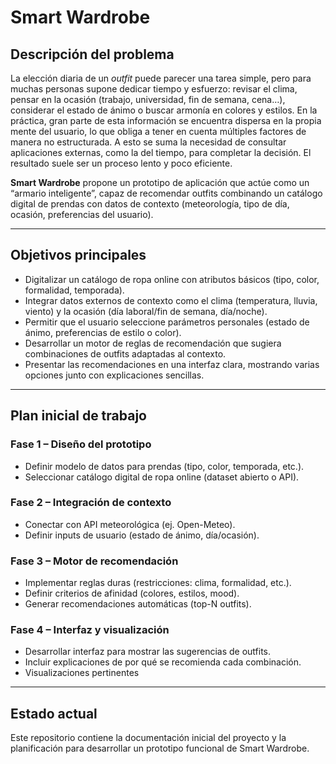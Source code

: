 # Smart Wardrobe  

## Descripción del problema  
La elección diaria de un *outfit* puede parecer una tarea simple, pero para muchas personas supone dedicar tiempo y esfuerzo: revisar el clima, pensar en la ocasión (trabajo, universidad, fin de semana, cena…), considerar el estado de ánimo o buscar armonía en colores y estilos.
En la práctica, gran parte de esta información se encuentra dispersa en la propia mente del usuario, lo que obliga a tener en cuenta múltiples factores de manera no estructurada. A esto se suma la necesidad de consultar aplicaciones externas, como la del tiempo, para completar la decisión. El resultado suele ser un proceso lento y poco eficiente.  

**Smart Wardrobe** propone un prototipo de aplicación que actúe como un “armario inteligente”, capaz de recomendar outfits combinando un catálogo digital de prendas con datos de contexto (meteorología, tipo de día, ocasión, preferencias del usuario).  

---

## Objetivos principales  
- Digitalizar un catálogo de ropa online con atributos básicos (tipo, color, formalidad, temporada).  
- Integrar datos externos de contexto como el clima (temperatura, lluvia, viento) y la ocasión (día laboral/fin de semana, día/noche).  
- Permitir que el usuario seleccione parámetros personales (estado de ánimo, preferencias de estilo o color).  
- Desarrollar un motor de reglas de recomendación que sugiera combinaciones de outfits adaptadas al contexto.  
- Presentar las recomendaciones en una interfaz clara, mostrando varias opciones junto con explicaciones sencillas.  

---

## Plan inicial de trabajo  

### Fase 1 – Diseño del prototipo  
- Definir modelo de datos para prendas (tipo, color, temporada, etc.).  
- Seleccionar catálogo digital de ropa online (dataset abierto o API).  

### Fase 2 – Integración de contexto  
- Conectar con API meteorológica (ej. Open-Meteo).  
- Definir inputs de usuario (estado de ánimo, día/ocasión).  

### Fase 3 – Motor de recomendación  
- Implementar reglas duras (restricciones: clima, formalidad, etc.).  
- Definir criterios de afinidad (colores, estilos, mood).  
- Generar recomendaciones automáticas (top-N outfits).  

### Fase 4 – Interfaz y visualización  
- Desarrollar interfaz para mostrar las sugerencias de outfits.  
- Incluir explicaciones de por qué se recomienda cada combinación.
- Visualizaciones pertinentes  

  

---

## Estado actual  
Este repositorio contiene la documentación inicial del proyecto y la planificación para desarrollar un prototipo funcional de Smart Wardrobe.  
